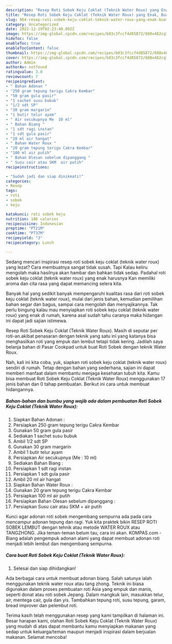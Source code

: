 ```yaml
---
description: "Resep Roti Sobek Keju Coklat (Teknik Water Roux) yang Enak, Buat Buka Puasa Lezat Sekali"
title: "Resep Roti Sobek Keju Coklat (Teknik Water Roux) yang Enak, Buat Buka Puasa Lezat Sekali"
slug: 964-resep-roti-sobek-keju-coklat-teknik-water-roux-yang-enak-buat-buka-puasa-lezat-sekali
category: Uncategorized
date: 2022-12-19T02:23:40.892Z
image: https://img-global.cpcdn.com/recipes/b03c3fccf4d85872/680x482cq70/roti-sobek-keju-coklat-teknik-water-roux-foto-resep-utama.jpg
hideToc: false
enableToc: true
enableTocContent: false
thumbnail: https://img-global.cpcdn.com/recipes/b03c3fccf4d85872/680x482cq70/roti-sobek-keju-coklat-teknik-water-roux-foto-resep-utama.jpg
cover: https://img-global.cpcdn.com/recipes/b03c3fccf4d85872/680x482cq70/roti-sobek-keju-coklat-teknik-water-roux-foto-resep-utama.jpg
author: Admin
authorAv: notfound
ratingvalue: 3.8
reviewcount: 7
recipeingredient:
- " Bahan Adonan "
- "250 gram tepung terigu Cakra Kembar"
- "50 gram gula pasir"
- "1 sachet susu bubuk"
- "1/2 sdt SP"
- "30 gram margarin"
- "1 butir telur ayam"
- " Air secukupnya Me  10 ml"
- " Bahan Biang "
- "1 sdt ragi instan"
- "1 sdt gula pasir"
- "20 ml air hangat"
- " Bahan Water Roux "
- "20 gram tepung terigu Cakra Kembar"
- "100 ml air putih"
- " Bahan Olesan sebelum dipanggang "
- " Susu cair atau SKM  air putih"
recipeinstructions:

- "Sudah jadi dan siap dinikmati!"
categories:
- Resep
tags:
- roti
- sobek
- keju

katakunci: roti sobek keju 
nutrition: 186 calories
recipecuisine: Indonesian
preptime: "PT21M"
cooktime: "PT37M"
recipeyield: "3"
recipecategory: Lunch

---
```



Sedang mencari inspirasi resep roti sobek keju coklat (teknik water roux) yang lezat? Cara membuatnya sangat tidak susah. Tapi Kalau keliru mengolah maka hasilnya akan hambar dan bahkan tidak sedap. Padahal roti sobek keju coklat (teknik water roux) yang enak harusnya Kan memiliki aroma dan cita rasa yang dapat memancing selera kita.


Banyak hal yang sedikit banyak mempengaruhi kualitas rasa dari roti sobek keju coklat (teknik water roux), mulai dari jenis bahan, kemudian pemilihan bahan segar dan bagus, sampai cara mengolah dan menyajikannya. Tak perlu bingung kalau mau menyiapkan roti sobek keju coklat (teknik water roux) yang enak di rumah, karena asal sudah tahu caranya maka hidangan ini dapat jadi sajian istimewa.

Resep Roti Sobek Keju Coklat (Teknik Water Roux). Masih di seputar per roti-an.akibat penasaran dengan teknik yang satu ini yang katanya bisa menghasilkan roti yang empuk dan lembut tetapi tidak kering. Jadilah saya belanja bahan di Pasar Cookpad untuk buat Roti Sobek dengan teknik Water Roux.


Nah, kali ini kita coba, yuk, siapkan roti sobek keju coklat (teknik water roux) sendiri di rumah. Tetap dengan bahan yang sederhana, sajian ini dapat memberi manfaat dalam membantu menjaga kesehatan tubuh kita. Kamu bisa membuat Roti Sobek Keju Coklat (Teknik Water Roux) menggunakan 17 jenis bahan dan 0 tahap pembuatan. Berikut ini cara untuk membuat hidangannya.

<!--inarticleads1-->

##### Bahan-bahan dan bumbu yang wajib ada dalam pembuatan Roti Sobek Keju Coklat (Teknik Water Roux):

1. Siapkan  Bahan Adonan :
1. Persiapkan 250 gram tepung terigu Cakra Kembar
1. Gunakan 50 gram gula pasir
1. Sediakan 1 sachet susu bubuk
1. Ambil 1/2 sdt SP
1. Gunakan 30 gram margarin
1. Ambil 1 butir telur ayam
1. Persiapkan  Air secukupnya (Me : 10 ml)
1. Sediakan  Bahan Biang :
1. Persiapkan 1 sdt ragi instan
1. Persiapkan 1 sdt gula pasir
1. Ambil 20 ml air hangat
1. Siapkan  Bahan Water Roux :
1. Gunakan 20 gram tepung terigu Cakra Kembar
1. Persiapkan 100 ml air putih
1. Persiapkan  Bahan Olesan sebelum dipanggang :
1. Persiapkan  Susu cair atau SKM + air putih


Kunci agar adonan roti sobek mengembang sempurna ada pada cara mencampur adonan tepung dan ragi. Yuk kita praktek bikin RESEP ROTI SOBEK LEMBUT dengan tehnik atau metode WATER ROUX atau TANGZHONG. Jika teman-teman belum tau, cara ini akan. KOMPAS.com - Biang adalah pengempuk adonan alami yang dapat membuat adonan roti menjadi lebih lembut dan mengembang sempurna. 

<!--inarticleads2-->

##### Cara buat Roti Sobek Keju Coklat (Teknik Water Roux):


1. Selesai dan siap dihidangkan!

Ada berbagai cara untuk membuat adonan biang. Salah satunya ialah menggunakan teknik water roux atau tang zhong. Teknik ini biasa digunakan dalam proses pembuatan roti Asia yang empuk dan manis, seperti donat atau roti sobek Jepang. Dalam mangkuk lain, masukkan telur, air, mentega cair, gula dan yis. Tambahkan tepung roti, susu tepung, garam, bread improver dan pelembut roti. 

Terima kasih telah menggunakan resep yang kami tampilkan di halaman ini. Besar harapan kami, olahan Roti Sobek Keju Coklat (Teknik Water Roux) yang mudah di atas dapat membantu kamu menyiapkan makanan yang sedap untuk keluarga/teman maupun menjadi inspirasi dalam berjualan makanan. Selamat mencoba!
